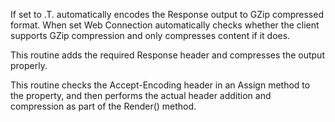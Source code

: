 ﻿If set to .T. automatically encodes the Response output to GZip compressed format.  When set Web Connection automatically checks whether the client supports GZip compression and only compresses content if it does.

This routine adds the required Response header and compresses the output properly. 

This routine checks the Accept-Encoding header in an Assign method to the property, and then performs the actual header addition and compression as part of the Render() method.